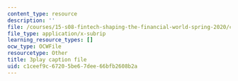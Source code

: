 ```yaml
---
content_type: resource
description: ''
file: /courses/15-s08-fintech-shaping-the-financial-world-spring-2020/c1ceef9c67205be67dee66bfb2608b2a_JuKKBf-uSDI.srt
file_type: application/x-subrip
learning_resource_types: []
ocw_type: OCWFile
resourcetype: Other
title: 3play caption file
uid: c1ceef9c-6720-5be6-7dee-66bfb2608b2a
---
```

